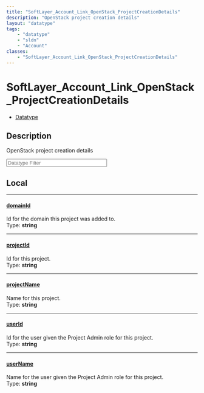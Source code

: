 ```yaml
---
title: "SoftLayer_Account_Link_OpenStack_ProjectCreationDetails"
description: "OpenStack project creation details"
layout: "datatype"
tags:
    - "datatype"
    - "sldn"
    - "Account"
classes:
    - "SoftLayer_Account_Link_OpenStack_ProjectCreationDetails"
---
```


# SoftLayer_Account_Link_OpenStack_ProjectCreationDetails
<div id='service-datatype'>
    <ul id='sldn-reference-tabs'>
        <li id='datatype'> <a href='/reference/datatypes/SoftLayer_Account_Link_OpenStack_ProjectCreationDetails' >Datatype</a></li>
    </ul>
</div>

## Description 
OpenStack project creation details





<!-- Filer BEGIN -->
<div class="view-filters">
        <div class="clearfix">
            <div class="search-input-box">
                <input placeholder="Datatype Filter" onkeyup="titleSearch(inputId='prop-input', divId='properties', elementClass='prop-row')" 
                    type="text" id="prop-input" value="" size="30" maxlength="128" class="form-text">
            </div>
        </div>
</div>
<!-- Filer END -->

<div id="properties" class="content">
<div id="localProperties" class="prop-content" >

## Local
<div class="prop-row">

-----
[domainId]: #domainid
#### [domainId]
Id for the domain this project was added to.   
<span class="type-label">Type: </span>**string**


</div>
<div class="prop-row">

-----
[projectId]: #projectid
#### [projectId]
Id for this project.   
<span class="type-label">Type: </span>**string**


</div>
<div class="prop-row">

-----
[projectName]: #projectname
#### [projectName]
Name for this project.   
<span class="type-label">Type: </span>**string**


</div>
<div class="prop-row">

-----
[userId]: #userid
#### [userId]
Id for the user given the Project Admin role for this project.   
<span class="type-label">Type: </span>**string**


</div>
<div class="prop-row">

-----
[userName]: #username
#### [userName]
Name for the user given the Project Admin role for this project.   
<span class="type-label">Type: </span>**string**


</div>
</div>
<!-- LOCAL PROPERTY END -->

</div>


